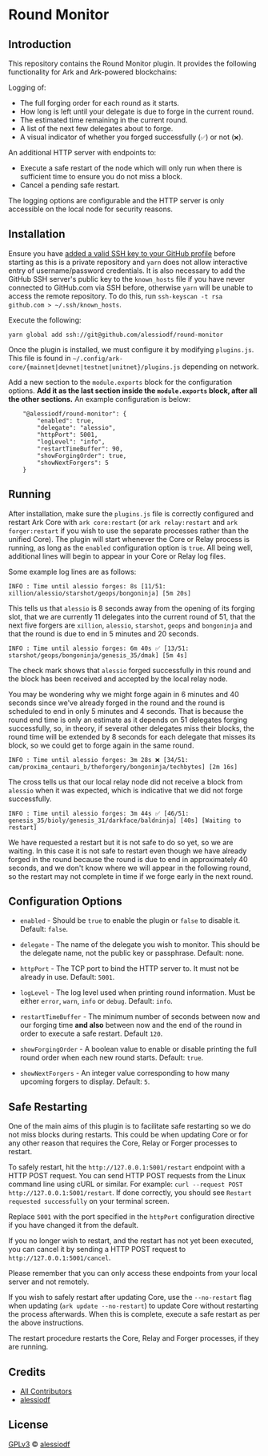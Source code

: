# Round Monitor

## Introduction

This repository contains the Round Monitor plugin. It provides the following functionality for Ark and Ark-powered blockchains:

Logging of:
- The full forging order for each round as it starts.
- How long is left until your delegate is due to forge in the current round.
- The estimated time remaining in the current round.
- A list of the next few delegates about to forge.
- A visual indicator of whether you forged successfully (`✅`) or not (`❌`).

An additional HTTP server with endpoints to:
- Execute a safe restart of the node which will only run when there is sufficient time to ensure you do not miss a block.
- Cancel a pending safe restart.

The logging options are configurable and the HTTP server is only accessible on the local node for security reasons.

## Installation

Ensure you have [added a valid SSH key to your GitHub profile](https://help.github.com/en/articles/adding-a-new-ssh-key-to-your-github-account) before starting as this is a private repository and `yarn` does not allow interactive entry of username/password credentials. It is also necessary to add the GitHub SSH server's public key to the `known_hosts` file if you have never connected to GitHub.com via SSH before, otherwise `yarn` will be unable to access the remote repository. To do this, run `ssh-keyscan -t rsa github.com > ~/.ssh/known_hosts`.

Execute the following:

```yarn global add ssh://git@github.com/alessiodf/round-monitor```

Once the plugin is installed, we must configure it by modifying `plugins.js`. This file is found in `~/.config/ark-core/{mainnet|devnet|testnet|unitnet}/plugins.js` depending on network.

Add a new section to the `module.exports` block for the configuration options. **Add it as the last section inside the `module.exports` block, after all the other sections.** An example configuration is below:

```
    "@alessiodf/round-monitor": {
        "enabled": true,
        "delegate": "alessio",
        "httpPort": 5001,
        "logLevel": "info",
        "restartTimeBuffer": 90,
        "showForgingOrder": true,
        "showNextForgers": 5
    }
```

## Running

After installation, make sure the `plugins.js` file is correctly configured and restart Ark Core with `ark core:restart` (or `ark relay:restart` and `ark forger:restart` if you wish to use the separate processes rather than the unified Core). The plugin will start whenever the Core or Relay process is running, as long as the `enabled` configuration option is `true`. All being well, additional lines will begin to appear in your Core or Relay log files.

Some example log lines are as follows:

```INFO : Time until alessio forges: 8s [11/51: xillion/alessio/starshot/geops/bongoninja] [5m 20s]```

This tells us that `alessio` is 8 seconds away from the opening of its forging slot, that we are currently 11 delegates into the current round of 51, that the next five forgers are `xillion`, `alessio`, `starshot`, `geops` and `bongoninja` and that the round is due to end in 5 minutes and 20 seconds.

```INFO : Time until alessio forges: 6m 40s ✅ [13/51: starshot/geops/bongoninja/genesis_35/dmak] [5m 4s]```

The check mark shows that `alessio` forged successfully in this round and the block has been received and accepted by the local relay node.

You may be wondering why we might forge again in 6 minutes and 40 seconds since we've already forged in the round and the round is scheduled to end in only 5 minutes and 4 seconds. That is because the round end time is only an estimate as it depends on 51 delegates forging successfully, so, in theory, if several other delegates miss their blocks, the round time will be extended by 8 seconds for each delegate that misses its block, so we could get to forge again in the same round.

```INFO : Time until alessio forges: 3m 28s ❌ [34/51: cam/proxima_centauri_b/theforgery/bongoninja/techbytes] [2m 16s]```

The cross tells us that our local relay node did not receive a block from `alessio` when it was expected, which is indicative that we did not forge successfully.

```INFO : Time until alessio forges: 3m 44s ✅ [46/51: genesis_35/bioly/genesis_31/darkface/baldninja] [40s] [Waiting to restart]```

We have requested a restart but it is not safe to do so yet, so we are waiting. In this case it is not safe to restart even though we have already forged in the round because the round is due to end in approximately 40 seconds, and we don't know where we will appear in the following round, so the restart may not complete in time if we forge early in the next round.

## Configuration Options

- `enabled` - Should be `true` to enable the plugin or `false` to disable it. Default: `false`.

- `delegate` - The name of the delegate you wish to monitor. This should be the delegate name, not the public key or passphrase. Default: none.

- `httpPort` - The TCP port to bind the HTTP server to. It must not be already in use. Default: `5001`.

- `logLevel` - The log level used when printing round information. Must be either `error`, `warn`, `info` or `debug`. Default: `info`.

- `restartTimeBuffer` - The minimum number of seconds between now and our forging time **and also** between now and the end of the round in order to execute a safe restart. Default `120`.

- `showForgingOrder` - A boolean value to enable or disable printing the full round order when each new round starts. Default: `true`.

- `showNextForgers` - An integer value corresponding to how many upcoming forgers to display. Default: `5`.

## Safe Restarting

One of the main aims of this plugin is to facilitate safe restarting so we do not miss blocks during restarts. This could be when updating Core or for any other reason that requires the Core, Relay or Forger processes to restart.

To safely restart, hit the `http://127.0.0.1:5001/restart` endpoint with a HTTP POST request. You can send HTTP POST requests from the Linux command line using cURL or similar. For example: `curl --request POST http://127.0.0.1:5001/restart`. If done correctly, you should see `Restart requested successfully` on your terminal screen.

Replace `5001` with the port specified in the `httpPort` configuration directive if you have changed it from the default.

If you no longer wish to restart, and the restart has not yet been executed, you can cancel it by sending a HTTP POST request to `http://127.0.0.1:5001/cancel`.

Please remember that you can only access these endpoints from your local server and not remotely.

If you wish to safely restart after updating Core, use the `--no-restart` flag when updating (`ark update --no-restart`) to update Core without restarting the process afterwards. When this is complete, execute a safe restart as per the above instructions.

The restart procedure restarts the Core, Relay and Forger processes, if they are running.

## Credits

-   [All Contributors](../../contributors)
-   [alessiodf](https://github.com/alessiodf)

## License

[GPLv3](LICENSE) © [alessiodf](https://github.com/alessiodf)
